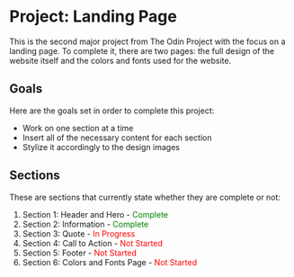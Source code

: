 # Project: Landing Page

This is the second major project from The Odin Project with the focus on a landing page. To complete it, there are two pages: the full design of the website itself and the colors and fonts used for the website.  

## Goals

Here are the goals set in order to complete this project:
* Work on one section at a time
* Insert all of the necessary content for each section
* Stylize it accordingly to the design images

## Sections

These are sections that currently state whether they are complete or not:
1. Section 1: Header and Hero - <span style="color:green">Complete</span>
2. Section 2: Information - <span style="color:green">Complete</span>
3. Section 3: Quote - <span style="color:red">In Progress</span>
4. Section 4: Call to Action - <span style="color:red">Not Started</span>
5. Section 5: Footer - <span style="color:red">Not Started</span>
6. Section 6: Colors and Fonts Page - <span style="color:red">Not Started</span>